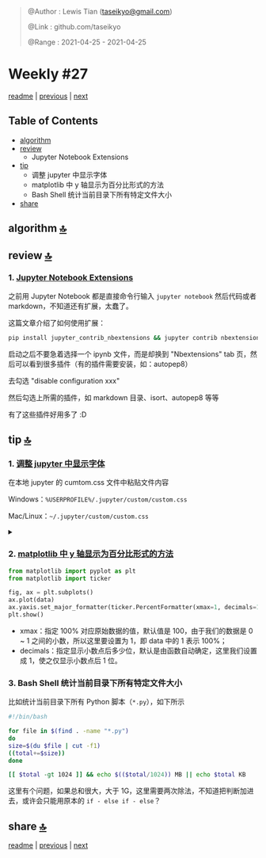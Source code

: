 > @Author  : Lewis Tian (taseikyo@gmail.com)
>
> @Link    : github.com/taseikyo
>
> @Range   : 2021-04-25 - 2021-04-25

# Weekly #27

[readme](../README.md) | [previous](202104W4.md) | [next](202105W2.md)

## Table of Contents

- [algorithm](#algorithm-)
- [review](#review-)
    - Jupyter Notebook Extensions
- [tip](#tip-)
    - 调整 jupyter 中显示字体
    - matplotlib 中 y 轴显示为百分比形式的方法
    - Bash Shell 统计当前目录下所有特定文件大小
- [share](#share-)

## algorithm [🔝](#weekly-27)

## review [🔝](#weekly-27)

### 1. [Jupyter Notebook Extensions](https://towardsdatascience.com/jupyter-notebook-extensions-517fa69d2231)

之前用 Jupyter Notebook 都是直接命令行输入 `jupyter notebook` 然后代码或者 markdown，不知道还有扩展，太蠢了。

这篇文章介绍了如何使用扩展：

```Bash
pip install jupyter_contrib_nbextensions && jupyter contrib nbextension install
```

启动之后不要急着选择一个 ipynb 文件，而是却换到 "Nbextensions" tab 页，然后可以看到很多插件（有的插件需要安装，如：autopep8）

去勾选 "disable configuration xxx"

然后勾选上所需的插件，如 markdown 目录、isort、autopep8 等等

有了这些插件好用多了 :D

## tip [🔝](#weekly-27)

### 1. [调整 jupyter 中显示字体](https://www.zhihu.com/question/40012144/answer/363009024)

在本地 jupyter 的 cumtom.css 文件中粘贴文件内容

Windows：`%USERPROFILE%/.jupyter/custom/custom.css`

Mac/Linux：`~/.jupyter/custom/custom.css`

<details>
<summary></summary>

```CSS
/* Markdown */
div#notebook {
    font-family: "Fira Code", "Microsoft YaHei";
    line-height: 20px;
    -webkit-font-smoothing: antialiased !important;
}

/* Markdown - h2 */
div#notebook h2 {
    color: #007aff;
}

/* Markdown - quote */
div#notebook blockquote{
    background-color: #f8f8f8;
    color: #505050;
    padding: 8.5px;
    margin: 0.5em -0.5em 0.5em -0.4em;
}

/* Markdown - code in paragraph */
div#notebook p code, div#notebook li code {
    font-family: "Fira Code", "Microsoft YaHei";
    font-size: 1em !important;
    color: #111111;
    border: 0.5px solid #cfcfcf;
    border-radius: 2px;
    background-color: #f7f7f7;
    padding: .1em .2em;
    margin: 0px 2px;
}

/* Markdown - code */
div.text_cell_render pre {
    border: 1px solid #cfcfcf;
    border-radius: 2px;
    background: #f7f7f7;
    line-height: 1.21429em;
    padding: 8.5px;
    margin: 0.5em -0.5em 0.5em -0.4em;
}
div.text_cell_render code {
    background: #f7f7f7;
}

/* Code */
div.CodeMirror pre {
    font-family: "Microsoft Yahei mono", "Microsoft YaHei" !important;
    font-size: 11pt;
    line-height: 140%;
    -webkit-font-smoothing: antialiased !important;
}

/* Code - output */
div.output pre {
    font-family: "Fira Code", "Microsoft YaHei";
    line-height: 20px;
    -webkit-font-smoothing: antialiased !important;
}

/* Code - comment */
span.cm-comment {
    font-family: "Fira Code", "Microsoft YaHei" !important;
    font-style: normal !important;
}
```

</details>

### 2. [matplotlib 中 y 轴显示为百分比形式的方法](https://blog.csdn.net/lfod1997/article/details/106961100)

```Python
from matplotlib import pyplot as plt
from matplotlib import ticker

fig, ax = plt.subplots()
ax.plot(data)
ax.yaxis.set_major_formatter(ticker.PercentFormatter(xmax=1, decimals=1))
plt.show()
```

- xmax：指定 100% 对应原始数据的值，默认值是 100，由于我们的数据是 0 \~ 1 之间的小数，所以这里要设置为 1，即 data 中的 1 表示 100%；
- decimals：指定显示小数点后多少位，默认是由函数自动确定，这里我们设置成 1，使之仅显示小数点后 1 位。

### 3. Bash Shell 统计当前目录下所有特定文件大小

比如统计当前目录下所有 Python 脚本（`*.py`），如下所示

```Bash
#!/bin/bash

for file in $(find . -name "*.py")
do
size=$(du $file | cut -f1)
((total+=$size))
done

[[ $total -gt 1024 ]] && echo $(($total/1024)) MB || echo $total KB
```

这里有个问题，如果总和很大，大于 1G，这里需要两次除法，不知道把判断加进去，或许会只能用原本的 `if - else if - else`？

## share [🔝](#weekly-27)

[readme](../README.md) | [previous](202104W4.md) | [next](202105W2.md)
